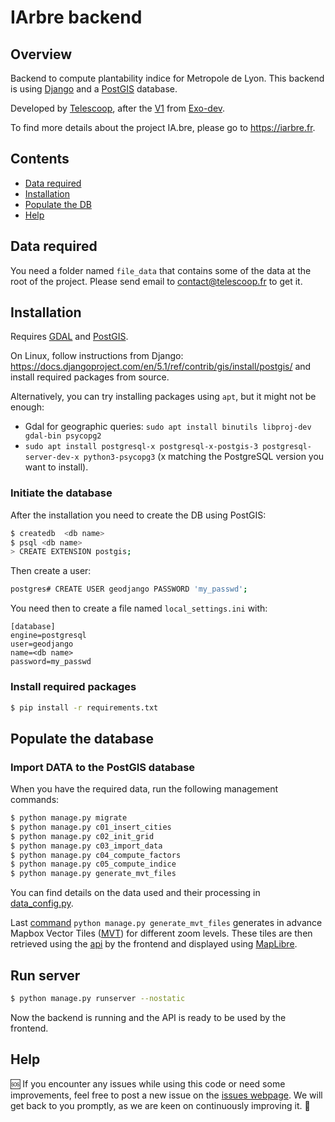# IArbre backend

## Overview
Backend to compute plantability indice for Metropole de Lyon.
This backend is using [Django](https://www.djangoproject.com/)
and a [PostGIS](https://postgis.net/) database.


Developed by [Telescoop](https://telescoop.fr), after the [V1](https://forge.grandlyon.com/erasme/script-recalcul-calque)
from [Exo-dev](https://exo-dev.fr/).

To find more details about the project IA.bre, please go to https://iarbre.fr.

## Contents
- [Data required](#data-required)
- [Installation](#installation)
- [Populate the DB](#populate-the-db)
- [Help](#help)

## Data required

You need a folder named `file_data` that contains some of the data at the root of the project.
Please send email to [contact@telescoop.fr](mailto:contact@telescoop.fr) to get it.


## Installation

Requires [GDAL](https://gdal.org/en/stable/) and [PostGIS](https://postgis.net/).

On Linux, follow instructions from Django:
https://docs.djangoproject.com/en/5.1/ref/contrib/gis/install/postgis/
and install required packages from source.

Alternatively, you can try installing packages using `apt`, but it might not be
enough:

- Gdal for geographic queries: `sudo apt install binutils libproj-dev gdal-bin psycopg2`
- `sudo apt install postgresql-x postgresql-x-postgis-3 postgresql-server-dev-x python3-psycopg3`
(x matching the PostgreSQL version you want to install).

### Initiate the database
After the installation you need to create the DB using PostGIS:
```bash
$ createdb  <db name>
$ psql <db name>
> CREATE EXTENSION postgis;
```
Then create a user:
```bash
postgres# CREATE USER geodjango PASSWORD 'my_passwd';
```
You need then to create a file named `local_settings.ini` with:
```commandline
[database]
engine=postgresql
user=geodjango
name=<db name>
password=my_passwd
```

### Install required packages
```bash
$ pip install -r requirements.txt
```

## Populate the database

### Import DATA to the PostGIS database
When you have the required data, run the following management commands:

```bash
$ python manage.py migrate
$ python manage.py c01_insert_cities
$ python manage.py c02_init_grid
$ python manage.py c03_import_data
$ python manage.py c04_compute_factors
$ python manage.py c05_compute_indice
$ python manage.py generate_mvt_files
```
You can find details on the data used and their processing in [data_config.py](./iarbre_data/data_config.py).

Last [command](./api/management/commands/generate_mvt_files.py) `python manage.py generate_mvt_files` generates in advance Mapbox Vector Tiles
([MVT](https://gdal.org/en/stable/drivers/vector/mvt.html)) for different zoom levels.
These tiles are then retrieved using the [api](./api/views.py) by the frontend and displayed using [MapLibre](https://maplibre.org/).
## Run server
```bash
$ python manage.py runserver --nostatic
```
Now the backend is running and the API is ready to be used by the frontend.
## Help
🆘
If you encounter any issues while using this code or need some improvements, feel free to post a new issue
on the [issues webpage](https://github.com/TelesCoop/iarbre-back/issues).
We will get back to you promptly, as we are keen on continuously improving it. 🚀
